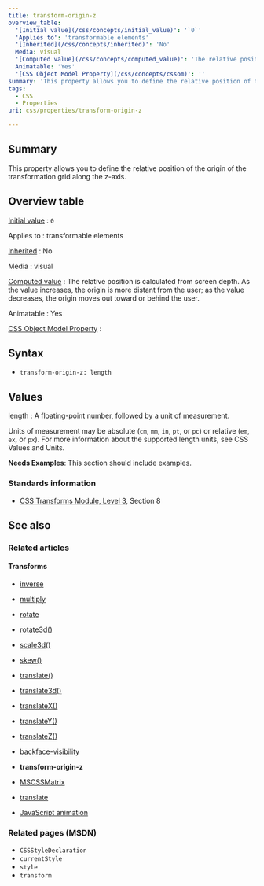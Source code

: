 ```yaml
---
title: transform-origin-z
overview_table:
  '[Initial value](/css/concepts/initial_value)': '`0`'
  'Applies to': 'transformable elements'
  '[Inherited](/css/concepts/inherited)': 'No'
  Media: visual
  '[Computed value](/css/concepts/computed_value)': 'The relative position is calculated from screen depth. As the value increases, the origin is more distant from the user; as the value decreases, the origin moves out toward or behind the user.'
  Animatable: 'Yes'
  '[CSS Object Model Property](/css/concepts/cssom)': ''
summary: 'This property allows you to define the relative position of the origin of the transformation grid along the z-axis.'
tags:
  - CSS
  - Properties
uri: css/properties/transform-origin-z

---
```

## <span>Summary</span>

This property allows you to define the relative position of the origin of the transformation grid along the z-axis.

## <span>Overview table</span>

[Initial value](/css/concepts/initial_value)
:   `0`

Applies to
:   transformable elements

[Inherited](/css/concepts/inherited)
:   No

Media
:   visual

[Computed value](/css/concepts/computed_value)
:   The relative position is calculated from screen depth. As the value increases, the origin is more distant from the user; as the value decreases, the origin moves out toward or behind the user.

Animatable
:   Yes

[CSS Object Model Property](/css/concepts/cssom)
:

## <span>Syntax</span>

-   `transform-origin-z: length`

## <span>Values</span>

length
:   A floating-point number, followed by a unit of measurement.

Units of measurement may be absolute (`cm`, `mm`, `in`, `pt`, or `pc`) or relative (`em`, `ex`, or `px`). For more information about the supported length units, see CSS Values and Units.

**Needs Examples**: This section should include examples.

### <span>Standards information</span>

-   [CSS Transforms Module, Level 3](http://go.microsoft.com/fwlink/p/?LinkID=223145), Section 8

## <span>See also</span>

### <span>Related articles</span>

#### <span>Transforms</span>

-   [inverse](/css/cssom/MSCSSMatrix/methods/inverse)

-   [multiply](/css/cssom/MSCSSMatrix/methods/multiply)

-   [rotate](/css/cssom/MSCSSMatrix/methods/rotate)

-   [rotate3d()](/css/functions/rotate3d())

-   [scale3d()](/css/functions/scale3d())

-   [skew()](/css/functions/skew())

-   [translate()](/css/functions/translate())

-   [translate3d()](/css/functions/translate3d())

-   [translateX()](/css/functions/translateX())

-   [translateY()](/css/functions/translateY())

-   [translateZ()](/css/functions/translateZ())

-   [backface-visibility](/css/properties/backface-visibility)

-   **transform-origin-z**

-   [MSCSSMatrix](/css/transforms/MSCSSMatrix)

-   [translate](/css/transforms/MSCSSMatrix/translate)

-   [JavaScript animation](/tutorials/animation_in_javascript_2)

### <span>Related pages (MSDN)</span>

-   `CSSStyleDeclaration`
-   `currentStyle`
-   `style`
-   `transform`
